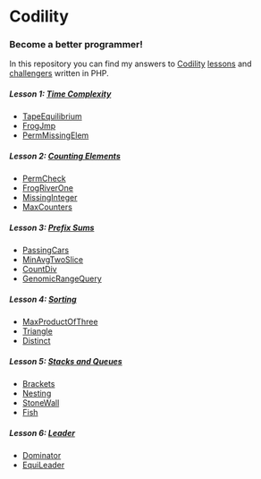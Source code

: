 # Codility
### Become a better programmer!

In this repository you can find my answers to [Codility][codility site hp] [lessons][codility site lessons] and [challengers][codility site challengers] written in PHP.

##### Lesson 1: [Time Complexity][time complexity]
* [TapeEquilibrium]()
* [FrogJmp]()
* [PermMissingElem]

##### Lesson 2: [Counting Elements][counting elements]
* [PermCheck]()
* [FrogRiverOne]()
* [MissingInteger]()
* [MaxCounters]()

##### Lesson 3: [Prefix Sums][prefix sums]
* [PassingCars]()
* [MinAvgTwoSlice]()
* [CountDiv]()
* [GenomicRangeQuery]()

##### Lesson 4: [Sorting][sorting]
* [MaxProductOfThree]()
* [Triangle]()
* [Distinct]()

##### Lesson 5: [Stacks and Queues][]
* [Brackets]()
* [Nesting]()
* [StoneWall]()
* [Fish]()

##### Lesson 6: [Leader]()
* [Dominator]()
* [EquiLeader]()


[codility site hp]:          https://codility.com/
[codility site lessons]:     https://codility.com/programmers/lessons/
[codility site challengers]: https://codility.com/programmers/challenges/

[time complexity]:           https://codility.com/programmers/lessons/1
[counting elements]:         https://codility.com/programmers/lessons/2
[prefix sums]:               https://codility.com/programmers/lessons/3
[sorting]:                   https://codility.com/programmers/lessons/4
[Stacks and Queues]:         https://codility.com/programmers/lessons/5
[Leader]:                    https://codility.com/programmers/lessons/6

[TapeEquilibrium]:           https://github.com/delda/codility/blob/master/src/Lesson1/TapeEquilibrium.php
[FrogJmp]:                   https://github.com/delda/codility/blob/master/src/Lesson1/FrogJmp.php
[PermMissingElem]:           https://github.com/delda/codility/blob/master/src/Lesson1/PermMissingElem.php 
[PermCheck]:                 https://github.com/delda/codility/blob/master/src/Lesson2/PermCheck.php
[FrogRiverOne]:              https://github.com/delda/codility/blob/master/src/Lesson2/FrogRiverOne.php
[MissingInteger]:            https://github.com/delda/codility/blob/master/src/Lesson2/MissingInteger.php
[MaxCounters]:               https://github.com/delda/codility/blob/master/src/Lesson2/MaxCounters.php
[PassingCars]:               https://github.com/delda/codility/blob/master/src/Lesson3/PassingCars.php
[MinAvgTwoSlice]:            https://github.com/delda/codility/blob/master/src/Lesson3/MinAvgTwoSlice.php
[CountDiv]:                  https://github.com/delda/codility/blob/master/src/Lesson3/CountDiv.php
[GenomicRangeQuery]:         https://github.com/delda/codility/blob/master/src/Lesson3/GenomicRangeQuery.php
[MaxProductOfThree]:         https://github.com/delda/codility/blob/master/src/Lesson4/MaxProductOfThree.php
[Triangle]:                  https://github.com/delda/codility/blob/master/src/Lesson4/Triangle.php
[Distinct]:                  https://github.com/delda/codility/blob/master/src/Lesson4/Distinct.php
[NumberOfDiscIntersections]: https://github.com/delda/codility/blob/master/src/Lesson4/NumberOfDiscIntersections.php
[Brackets]:                  https://github.com/delda/codility/blob/master/src/Lesson5/Brackets.php
[Nesting]:                   https://github.com/delda/codility/blob/master/src/Lesson5/Nesting.php
[StoneWall]:                 https://github.com/delda/codility/blob/master/src/Lesson5/StoneWall.php
[Fish]:                      https://github.com/delda/codility/blob/master/src/Lesson5/Fish.php
[Dominator]:                 https://github.com/delda/codility/blob/master/src/Lesson6/Dominator.php
[EquiLeader]:                https://github.com/delda/codility/blob/master/src/Lesson6/EquiLeader.php
